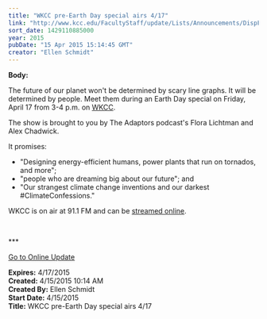 ```yaml
---
title: "WKCC pre-Earth Day special airs 4/17"
link: "http://www.kcc.edu/FacultyStaff/update/Lists/Announcements/DispForm.aspx?ID=1890"
sort_date: 1429110885000
year: 2015
pubDate: "15 Apr 2015 15:14:45 GMT"
creator: "Ellen Schmidt"
---
```


<div><b>Body:</b> <div class="ExternalClassED1870F98FB447EB8FD486ACD97CCC71"><p>​The future of our planet won't be determined by scary line graphs. It will be determined by people. Meet them during an Earth Day special on Friday, April 17 from 3-4 p.m. on <a href="/update">WKCC</a>.</p>
<p>The show is brought to you by The Adaptors podcast's Flora Lichtman and Alex Chadwick.</p>
<p>It promises:</p>
<ul><li>&quot;Designing energy-efficient humans, power plants that run on tornados, and more&quot;;</li>
<li>&quot;people who are dreaming big about our future&quot;; and</li>
<li>&quot;Our strangest climate change inventions and our darkest #ClimateConfessions.&quot;</li></ul>
<p>WKCC is on air at 91.1 FM and can be <a href="/wkcc">streamed online</a>.</p>
<p> </p>
<p>***</p>
<p><a href="/update">Go to Online Update</a></p></div></div>
<div><b>Expires:</b> 4/17/2015</div>
<div><b>Created:</b> 4/15/2015 10:14 AM</div>
<div><b>Created By:</b> Ellen Schmidt</div>
<div><b>Start Date:</b> 4/15/2015</div>
<div><b>Title:</b> WKCC pre-Earth Day special airs 4/17</div>
